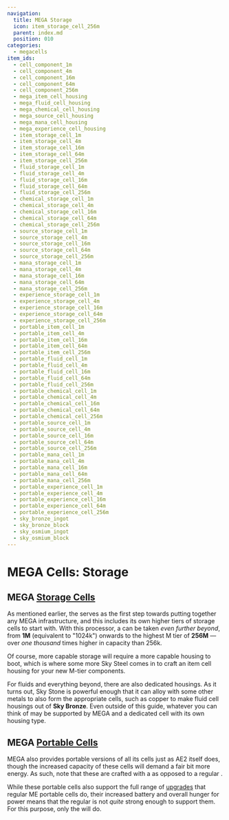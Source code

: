 ```yaml
---
navigation:
  title: MEGA Storage
  icon: item_storage_cell_256m
  parent: index.md
  position: 010
categories:
  - megacells
item_ids:
  - cell_component_1m
  - cell_component_4m
  - cell_component_16m
  - cell_component_64m
  - cell_component_256m
  - mega_item_cell_housing
  - mega_fluid_cell_housing
  - mega_chemical_cell_housing
  - mega_source_cell_housing
  - mega_mana_cell_housing
  - mega_experience_cell_housing
  - item_storage_cell_1m
  - item_storage_cell_4m
  - item_storage_cell_16m
  - item_storage_cell_64m
  - item_storage_cell_256m
  - fluid_storage_cell_1m
  - fluid_storage_cell_4m
  - fluid_storage_cell_16m
  - fluid_storage_cell_64m
  - fluid_storage_cell_256m
  - chemical_storage_cell_1m
  - chemical_storage_cell_4m
  - chemical_storage_cell_16m
  - chemical_storage_cell_64m
  - chemical_storage_cell_256m
  - source_storage_cell_1m
  - source_storage_cell_4m
  - source_storage_cell_16m
  - source_storage_cell_64m
  - source_storage_cell_256m
  - mana_storage_cell_1m
  - mana_storage_cell_4m
  - mana_storage_cell_16m
  - mana_storage_cell_64m
  - mana_storage_cell_256m
  - experience_storage_cell_1m
  - experience_storage_cell_4m
  - experience_storage_cell_16m
  - experience_storage_cell_64m
  - experience_storage_cell_256m
  - portable_item_cell_1m
  - portable_item_cell_4m
  - portable_item_cell_16m
  - portable_item_cell_64m
  - portable_item_cell_256m
  - portable_fluid_cell_1m
  - portable_fluid_cell_4m
  - portable_fluid_cell_16m
  - portable_fluid_cell_64m
  - portable_fluid_cell_256m
  - portable_chemical_cell_1m
  - portable_chemical_cell_4m
  - portable_chemical_cell_16m
  - portable_chemical_cell_64m
  - portable_chemical_cell_256m
  - portable_source_cell_1m
  - portable_source_cell_4m
  - portable_source_cell_16m
  - portable_source_cell_64m
  - portable_source_cell_256m
  - portable_mana_cell_1m
  - portable_mana_cell_4m
  - portable_mana_cell_16m
  - portable_mana_cell_64m
  - portable_mana_cell_256m
  - portable_experience_cell_1m
  - portable_experience_cell_4m
  - portable_experience_cell_16m
  - portable_experience_cell_64m
  - portable_experience_cell_256m
  - sky_bronze_ingot
  - sky_bronze_block
  - sky_osmium_ingot
  - sky_osmium_block
---
```


# MEGA Cells: Storage

<GameScene zoom="8" background="transparent">
  <ImportStructure src="assets/assemblies/drive_cells.snbt" />
  <IsometricCamera yaw="195" pitch="10" />
</GameScene>

## MEGA [Storage Cells](ae2:items-blocks-machines/storage_cells.md)

<Row>
  <ItemImage id="mega_item_cell_housing" scale="4" />
  <ItemImage id="item_storage_cell_1m" scale="4" />
  <ItemImage id="item_storage_cell_4m" scale="4" />
  <ItemImage id="item_storage_cell_16m" scale="4" />
  <ItemImage id="item_storage_cell_64m" scale="4" />
  <ItemImage id="item_storage_cell_256m" scale="4" />
</Row>

As mentioned earlier, the <ItemLink id="megacells:accumulation_processor" /> serves as the first step towards putting
together any MEGA infrastructure, and this includes its own higher tiers of storage cells to start with. With this
processor, a <ItemLink id="ae2:cell_component_256k" /> can be taken *even further beyond*, from **1M** (equivalent to
"1024k") onwards to the highest M tier of **256M** — over *one thousand* times higher in capacity than 256k.

<RecipeFor id="cell_component_1m" />
<RecipeFor id="cell_component_4m" />
<RecipeFor id="cell_component_16m" />
<RecipeFor id="cell_component_64m" />
<RecipeFor id="cell_component_256m" />

Of course, more capable storage will require a more capable housing to boot, which is where some more Sky Steel comes in
to craft an item cell housing for your new M-tier components.

<Row>
  <RecipeFor id="mega_item_cell_housing" />
  <Recipe id="cells/standard/item_storage_cell_1m" />
  <Recipe id="cells/standard/item_storage_cell_1m_with_housing" />
</Row>

For fluids and everything beyond, there are also dedicated housings. As it turns out, Sky Stone is powerful enough that
it can alloy with some other metals to also form the appropriate cells, such as copper to make fluid cell housings out
of **Sky Bronze**. Even outside of this guide, whatever you can think of may be supported by MEGA and a dedicated cell
with its own housing type.

<Row>
  <ItemImage id="sky_bronze_ingot" scale="4" />
  <ItemImage id="mega_fluid_cell_housing" scale="4" />
  <ItemImage id="fluid_storage_cell_1m" scale="4" />
  <ItemImage id="fluid_storage_cell_4m" scale="4" />
  <ItemImage id="fluid_storage_cell_16m" scale="4" />
  <ItemImage id="fluid_storage_cell_64m" scale="4" />
  <ItemImage id="fluid_storage_cell_256m" scale="4" />
</Row>

<Row>
  <Recipe id="transform/sky_bronze_ingot" />
  <RecipeFor id="mega_fluid_cell_housing" />
</Row>

## MEGA [Portable Cells](ae2:items-blocks-machines/storage_cells.md#portable-item-storage)

MEGA also provides portable versions of all its cells just as AE2 itself does, though the increased capacity of these
cells will demand a fair bit more energy. As such, note that these are crafted with a
<ItemLink id="ae2:dense_energy_cell" /> as opposed to a regular <ItemLink id="ae2:energy_cell" />.

While these portable cells also support the full range of [upgrades](ae2:items-blocks-machines/upgrade_cards.md) that
regular ME portable cells do, their increased battery and overall hunger for power means that the regular
<ItemLink id="ae2:energy_card" /> is not *quite* strong enough to support them. For this purpose, only the
<ItemLink id="megacells:greater_energy_card" /> will do.

<Row>
  <RecipeFor id="portable_item_cell_1m" />
</Row>
